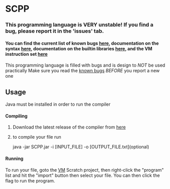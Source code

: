 # SCPP

### This programming language is **VERY** unstable! If you find a bug, please report it in the 'issues' tab.
#### You can find the current list of known bugs [here](Known%20bugs.txt), documentation on the syntax [here](Syntax.md), documentation on the builtin libraries [here](Libraries.md), and the VM instruction set [here](SLVM%20Bytecode.md)

This programming language is filled with bugs and is design to *NOT* be used practically
Make sure you read the [known bugs](Known%20bugs.txt) *BEFORE* you report a new one

## Usage
Java must be installed in order to run the compiler
#### Compiling
1. Download the latest release of the compiler from [here](https://github.com/Its-Jakey/SCPP/releases)
2. to compile your file run

    java -jar SCPP.jar -i [INPUT_FILE] -o [OUTPUT_FILE.txt]\(optional)
#### Running
To run your file, goto the [VM](https://scratch.mit.edu/projects/697633215/editor/) Scratch project, then right-click the "program" list and hit the "import" button then select your file. You can then click the flag to run the program.
